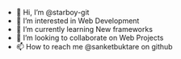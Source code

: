 - 👋 Hi, I’m @starboy-git
- 👀 I’m interested in Web Development
- 🌱 I’m currently learning New frameworks
- 💞️ I’m looking to collaborate on Web Projects
- 📫 How to reach me @sanketbuktare on github

<!---
starboy-git/starboy-git is a ✨ special ✨ repository because its `README.md` (this file) appears on your GitHub profile.
You can click the Preview link to take a look at your changes.
--->
